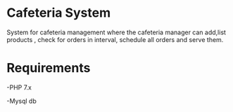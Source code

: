 <h1> Cafeteria System </h1>
<p> System for cafeteria management where the cafeteria manager can add,list products , check for orders in interval, schedule all orders and serve them. </p>

<h1>Requirements </h1>
<p> -PHP 7.x </p>
<p> -Mysql db </p>



 
